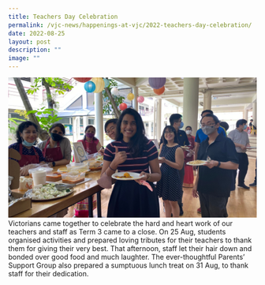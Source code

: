 ```yaml
---
title: Teachers Day Celebration
permalink: /vjc-news/happenings-at-vjc/2022-teachers-day-celebration/
date: 2022-08-25
layout: post
description: ""
image: ""
---
```


![](/images/Happening%20at%20VJC/2022%2027%20Teachers%20Day.jpeg)
Victorians came together to celebrate the hard and heart work of our teachers and staff as Term 3 came to a close. On 25 Aug, students organised activities and prepared loving tributes for their teachers to thank them for giving their very best. That afternoon, staff let their hair down and bonded over good food and much laughter. The ever-thoughtful Parents’ Support Group also prepared a sumptuous lunch treat on 31 Aug, to thank staff for their dedication.